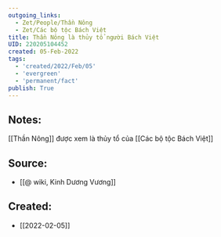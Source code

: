 ```yaml
---
outgoing_links:
  - Zet/People/Thần Nông
  - Zet/Các bộ tộc Bách Việt
title: Thần Nông là thủy tổ người Bách Việt
UID: 220205104452
created: 05-Feb-2022
tags:
  - 'created/2022/Feb/05'
  - 'evergreen'
  - 'permanent/fact'
publish: True
---
```

## Notes:
[[Thần Nông]] được xem là thủy tổ của [[Các bộ tộc Bách Việt]]

## Source:
- [[@ wiki, Kinh Dương Vương]]


## Created:
- [[2022-02-05]]
